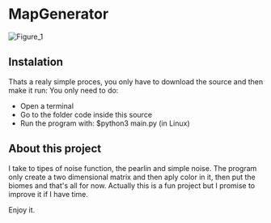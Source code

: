 # MapGenerator
![Figure_1](https://user-images.githubusercontent.com/56485173/99884142-1d7f5780-2c2c-11eb-8eb4-e7cab2aa0b84.png)

## Instalation
Thats a realy simple proces, you only have to download the source and then make it run:
You only need to do:
  - Open a terminal
  - Go to the folder code inside this source
  - Run the program with: $python3 main.py  (in Linux)

## About this project
I take to tipes of noise function, the pearlin and simple noise. The program only create a two dimensional matrix and then aply color in it, then put the biomes and that's all for now. Actually this is a fun project but I promise to improve it if I have time. 

Enjoy it.
